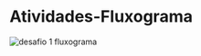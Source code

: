# Atividades-Fluxograma
![desafio 1 fluxograma](https://user-images.githubusercontent.com/101908636/160305375-21e871ec-3c7a-4549-a26f-6660ccb6a0d1.png)

